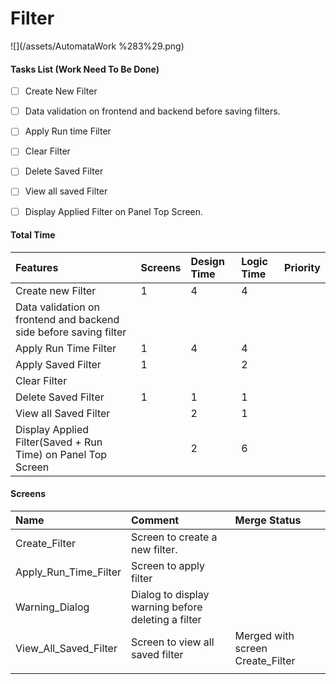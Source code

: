 # Filter

![](/assets/AutomataWork %283%29.png)

#### Tasks List \(Work Need To Be Done\)

* [ ] Create New Filter
* [ ] Data validation on frontend and backend before saving filters.
* [ ] Apply Run time Filter

* [ ] Clear Filter
* [ ] Delete Saved Filter
* [ ] View all saved Filter
* [ ] Display Applied Filter on Panel Top Screen.

#### 

#### Total Time

| Features | Screens | Design Time | Logic Time | Priority |
| :--- | :--- | :--- | :--- | :--- |
| Create new Filter | 1 | 4 | 4 |  |
| Data validation on frontend and backend side before saving filter |  |  |  |  |
| Apply Run Time Filter | 1 | 4 | 4 |  |
| Apply Saved Filter | 1 |  | 2 |  |
| Clear Filter |  |  |  |  |
| Delete Saved Filter | 1 | 1 | 1 |  |
| View all Saved Filter |  | 2 | 1 |  |
| Display Applied Filter\(Saved + Run Time\) on Panel Top Screen |  | 2 | 6 |  |

#### Screens

| Name | Comment | Merge Status |
| :--- | :--- | :--- |
| Create\_Filter | Screen to create a new filter. |  |
| Apply\_Run\_Time\_Filter | Screen to apply filter |  |
| Warning\_Dialog | Dialog to display warning before deleting a filter |  |
| View\_All\_Saved\_Filter | Screen to view all saved filter | Merged with screen Create\_Filter |
|  |  |  |

#### 



